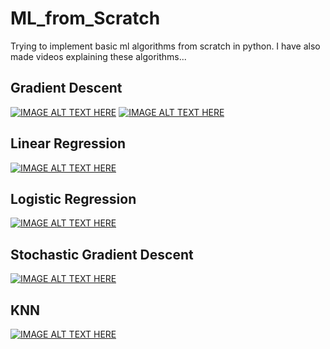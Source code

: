 # ML_from_Scratch
Trying to implement basic ml algorithms from scratch in python. I have also made videos explaining these algorithms...

## Gradient Descent
[![IMAGE ALT TEXT HERE](https://i9.ytimg.com/vi/41BiBUZbg9U/mqdefault.jpg?time=1587570852769&sqp=CKjPgfUF&rs=AOn4CLDWUtOzlAtFPpP9ByBdgxSsU66j2g)](https://youtu.be/41BiBUZbg9U)
[![IMAGE ALT TEXT HERE](https://i9.ytimg.com/vi/36zkIAAUcZ4/mqdefault.jpg?time=1587571216056&sqp=CIDUgfUF&rs=AOn4CLBxzE9AugNr3ADl9Q6PdVghLIQ0qA)](https://youtu.be/36zkIAAUcZ4)

## Linear Regression
[![IMAGE ALT TEXT HERE](https://i9.ytimg.com/vi/fnDO1s4fzi4/mqdefault.jpg?time=1587571269438&sqp=CIDUgfUF&rs=AOn4CLBBgHYqWd7b-zaW9FWNK9rLZKOV8A)](https://youtu.be/fnDO1s4fzi4)

## Logistic Regression
[![IMAGE ALT TEXT HERE](https://i9.ytimg.com/vi/NtjAeXppomA/mqdefault.jpg?time=1587571338233&sqp=CIDUgfUF&rs=AOn4CLCoFALGAillQMFtt0e20w4u_LweCA)](https://youtu.be/NtjAeXppomA)

## Stochastic Gradient Descent
[![IMAGE ALT TEXT HERE](https://i9.ytimg.com/vi/V8InSDYHG4s/mqdefault.jpg?time=1587571379918&sqp=CIDUgfUF&rs=AOn4CLBReRphuMda0Wg-rRULUhJpmdyoJQ)](https://youtu.be/V8InSDYHG4s)

## KNN
[![IMAGE ALT TEXT HERE](https://i9.ytimg.com/vi/0RwM2BaLNkE/mqdefault.jpg?time=1587571447110&sqp=CIDUgfUF&rs=AOn4CLCDthMfUJxuHGpDyoEeiNoRChDu2w)](https://youtu.be/0RwM2BaLNkE)
